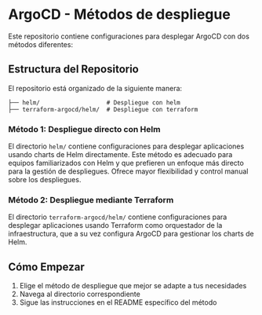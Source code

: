 # ArgoCD - Métodos de despliegue

Este repositorio contiene configuraciones para desplegar ArgoCD con dos métodos diferentes:

## Estructura del Repositorio
El repositorio está organizado de la siguiente manera:
```
├── helm/                   # Despliegue con helm
├── terraform-argocd/helm/  # Despliegue con terraform
```

### Método 1: Despliegue directo con Helm
El directorio `helm/` contiene configuraciones para desplegar aplicaciones usando charts de Helm directamente. Este método es adecuado para equipos familiarizados con Helm y que prefieren un enfoque más directo para la gestión de despliegues. Ofrece mayor flexibilidad y control manual sobre los despliegues.

### Método 2: Despliegue mediante Terraform
El directorio `terraform-argocd/helm/` contiene configuraciones para desplegar aplicaciones usando Terraform como orquestador de la infraestructura, que a su vez configura ArgoCD para gestionar los charts de Helm. 

## Cómo Empezar
1. Elige el método de despliegue que mejor se adapte a tus necesidades
2. Navega al directorio correspondiente
3. Sigue las instrucciones en el README específico del método
